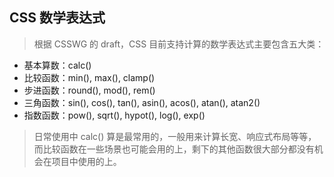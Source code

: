 ## CSS 数学表达式

> 根据 CSSWG 的 draft，CSS 目前支持计算的数学表达式主要包含五大类：

+ 基本算数：calc()
+ 比较函数：min(), max(), clamp()
+ 步进函数：round(), mod(), rem()
+ 三角函数：sin(), cos(), tan(), asin(), acos(), atan(), atan2()
+ 指数函数：pow(), sqrt(), hypot(), log(), exp()

> 日常使用中 calc() 算是最常用的，一般用来计算长宽、响应式布局等等，而比较函数在一些场景也可能会用的上，剩下的其他函数很大部分都没有机会在项目中使用的上。